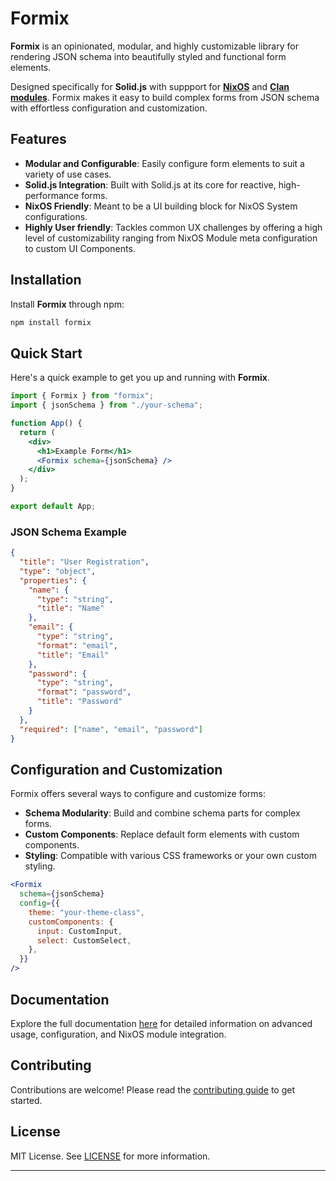 # Formix

**Formix** is an opinionated, modular, and highly customizable library for rendering JSON schema into beautifully styled and functional form elements.

Designed specifically for **Solid.js** with suppport for [**NixOS**](https://nixos.wiki/wiki/NixOS_modules) and [**Clan modules**](https://docs.clan.lol/reference/clanModules/). Formix makes it easy to build complex forms from JSON schema with effortless configuration and customization.

## Features

- **Modular and Configurable**: Easily configure form elements to suit a variety of use cases.
- **Solid.js Integration**: Built with Solid.js at its core for reactive, high-performance forms.
- **NixOS Friendly**: Meant to be a UI building block for NixOS System configurations.
- **Highly User friendly**: Tackles common UX challenges by offering a high level of customizability ranging from NixOS Module meta configuration to custom UI Components.

## Installation

Install **Formix** through npm:

```bash
npm install formix
```

## Quick Start

Here's a quick example to get you up and running with **Formix**.

```jsx
import { Formix } from "formix";
import { jsonSchema } from "./your-schema";

function App() {
  return (
    <div>
      <h1>Example Form</h1>
      <Formix schema={jsonSchema} />
    </div>
  );
}

export default App;
```

### JSON Schema Example

```json
{
  "title": "User Registration",
  "type": "object",
  "properties": {
    "name": {
      "type": "string",
      "title": "Name"
    },
    "email": {
      "type": "string",
      "format": "email",
      "title": "Email"
    },
    "password": {
      "type": "string",
      "format": "password",
      "title": "Password"
    }
  },
  "required": ["name", "email", "password"]
}
```

## Configuration and Customization

Formix offers several ways to configure and customize forms:

- **Schema Modularity**: Build and combine schema parts for complex forms.
- **Custom Components**: Replace default form elements with custom components.
- **Styling**: Compatible with various CSS frameworks or your own custom styling.

```jsx
<Formix
  schema={jsonSchema}
  config={{
    theme: "your-theme-class",
    customComponents: {
      input: CustomInput,
      select: CustomSelect,
    },
  }}
/>
```

## Documentation

Explore the full documentation [here](https://your-documentation-link.com) for detailed information on advanced usage, configuration, and NixOS module integration.

## Contributing

Contributions are welcome! Please read the [contributing guide](CONTRIBUTING.md) to get started.

## License

MIT License. See [LICENSE](LICENSE) for more information.

---
